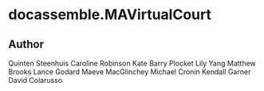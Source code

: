 # docassemble.MAVirtualCourt



## Author

Quinten Steenhuis
Caroline Robinson
Kate Barry
Plocket
Lily Yang
Matthew Brooks
Lance Godard
Maeve MacGlinchey
Michael Cronin
Kendall Garner
David Colarusso